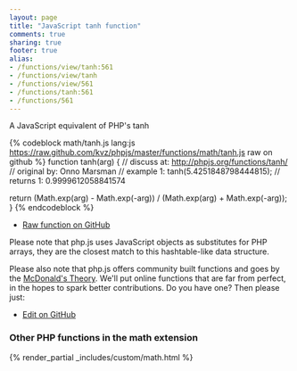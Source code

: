 ```yaml
---
layout: page
title: "JavaScript tanh function"
comments: true
sharing: true
footer: true
alias:
- /functions/view/tanh:561
- /functions/view/tanh
- /functions/view/561
- /functions/tanh:561
- /functions/561
---
```

<!-- Generated by Rakefile:build -->
A JavaScript equivalent of PHP's tanh

{% codeblock math/tanh.js lang:js https://raw.github.com/kvz/phpjs/master/functions/math/tanh.js raw on github %}
function tanh(arg) {
  //  discuss at: http://phpjs.org/functions/tanh/
  // original by: Onno Marsman
  //   example 1: tanh(5.4251848798444815);
  //   returns 1: 0.9999612058841574

  return (Math.exp(arg) - Math.exp(-arg)) / (Math.exp(arg) + Math.exp(-arg));
}
{% endcodeblock %}

 - [Raw function on GitHub](https://github.com/kvz/phpjs/blob/master/functions/math/tanh.js)

Please note that php.js uses JavaScript objects as substitutes for PHP arrays, they are 
the closest match to this hashtable-like data structure. 

Please also note that php.js offers community built functions and goes by the 
[McDonald's Theory](https://medium.com/what-i-learned-building/9216e1c9da7d). We'll put online 
functions that are far from perfect, in the hopes to spark better contributions. 
Do you have one? Then please just: 

 - [Edit on GitHub](https://github.com/kvz/phpjs/edit/master/functions/math/tanh.js)


### Other PHP functions in the math extension
{% render_partial _includes/custom/math.html %}
